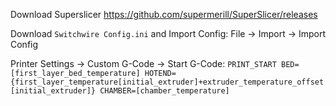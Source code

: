 Download Superslicer https://github.com/supermerill/SuperSlicer/releases

Download `Switchwire Config.ini` and Import Config: File -> Import -> Import Config

Printer Settings -> Custom G-Code -> Start G-Code: `PRINT_START BED=[first_layer_bed_temperature] HOTEND={first_layer_temperature[initial_extruder]+extruder_temperature_offset[initial_extruder]} CHAMBER=[chamber_temperature]`
